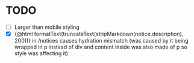 # TODO

- [ ] Larger than mobile styling
- [x] {@html formatText(truncateText(stripMarkdown(notice.description), 200))} in /notices causes hydration mismatch (was caused by it being wrapped in p instead of div and content inside was also made of p so style was affecting it)
